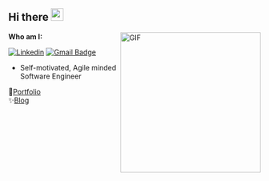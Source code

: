 ## Hi there <img src="https://media.giphy.com/media/hvRJCLFzcasrR4ia7z/giphy.gif" width="25px">

<img align="right" alt="GIF" src="https://media0.giphy.com/media/Y0gol5hgay5HMC0Vp6/giphy.gif" width="280" height="280" />

**Who am I:**

[![Linkedin](https://img.shields.io/badge/-LinkedIn-blue?style=flat-square&logo=Linkedin&logoColor=white&link=https://www.linkedin.com/in/malek-smida-ba58b9153/)](https://www.linkedin.com/in/malek-smida-ba58b9153/)
[![Gmail Badge](https://img.shields.io/badge/-Gmail-c14438?style=flat-square&logo=Gmail&logoColor=white&link=mailto:malek.ssmida@gmail.com)](mailto:malek.ssmida@gmail.com)

- Self-motivated, Agile minded Software Engineer

🚀[Portfolio](https://malek-smida.netlify.app/) <br/>
✨[Blog](https://wanderer-blog.vercel.app/)
